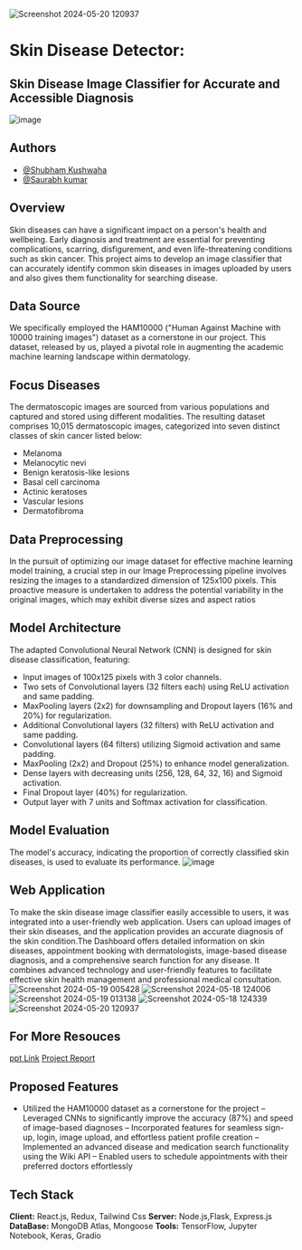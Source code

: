 ![Screenshot 2024-05-20 120937](https://github.com/shubhkush57/Skin-Disease/assets/76884219/82c06f5e-b102-476f-af7e-98627d7db00b)
# Skin Disease Detector:
## Skin Disease Image Classifier for Accurate and Accessible Diagnosis
![image](https://github.com/shubhkush57/Skin-Disease/assets/76884219/c440e82b-c187-4b97-84df-82b41d84d758)


## Authors

- [@Shubham Kushwaha](https://github.com/Shubham-20205157)
- [@Saurabh kumar](https://github.com/utkrisht5)

## Overview
Skin diseases can have a significant impact on a person's health and wellbeing. Early diagnosis and treatment are essential for preventing complications, scarring, disfigurement, and even life-threatening conditions such as skin cancer. This project aims to develop an image classifier that can accurately identify common skin diseases in images uploaded by users and also gives them functionality for searching disease.

## Data Source
We specifically employed the HAM10000 ("Human Against Machine with 10000 training images") dataset as a cornerstone in our project. This dataset, released by us, played a pivotal role in augmenting the academic machine learning landscape within dermatology.

## Focus Diseases
The dermatoscopic images are sourced from various populations and captured and stored using different modalities. The resulting dataset comprises 10,015 dermatoscopic images, categorized into seven distinct classes of skin cancer listed below:


-	Melanoma
-	Melanocytic nevi
-	Benign keratosis-like lesions
-	Basal cell carcinoma
-	Actinic keratoses
-	Vascular lesions
-	Dermatofibroma

## Data Preprocessing
In the pursuit of optimizing our image dataset for effective machine learning model training, a crucial step in our Image Preprocessing pipeline involves resizing the images to a standardized dimension of 125x100 pixels. This proactive measure is undertaken to address the potential variability in the original images, which may exhibit diverse sizes and aspect ratios

## Model Architecture
The adapted Convolutional Neural Network (CNN) is designed for skin disease classification, featuring:
-	Input images of 100x125 pixels with 3 color channels.
-	Two sets of Convolutional layers (32 filters each) using ReLU activation and same padding.
-	MaxPooling layers (2x2) for downsampling and Dropout layers (16% and 20%) for regularization.
-	Additional Convolutional layers (32 filters) with ReLU activation and same padding.
-	Convolutional layers (64 filters) utilizing Sigmoid activation and same padding.
-	MaxPooling (2x2) and Dropout (25%) to enhance model generalization.
-	Dense layers with decreasing units (256, 128, 64, 32, 16) and Sigmoid activation.
-	Final Dropout layer (40%) for regularization.
-	Output layer with 7 units and Softmax activation for classification.

## Model Evaluation
The model's accuracy, indicating the proportion of correctly classified skin diseases, is used to evaluate its performance.
![image](https://github.com/shubhkush57/Skin-Disease/assets/76884219/11b3f2a3-6003-416e-bbcc-b90947d00917)

## Web Application
To make the skin disease image classifier easily accessible to users, it was integrated into a user-friendly web application. Users can upload images of their skin diseases, and the application provides an accurate diagnosis of the skin condition.The Dashboard offers detailed information on skin diseases, appointment booking with dermatologists, image-based disease diagnosis, and a comprehensive search function for any disease. It combines advanced technology and user-friendly features to facilitate effective skin health	management	and	professional	medical	consultation. 
![Screenshot 2024-05-19 005428](https://github.com/shubhkush57/Skin-Disease/assets/76884219/5f26044c-ef18-4d32-8dbf-b86b822a6bcb)
![Screenshot 2024-05-18 124006](https://github.com/shubhkush57/Skin-Disease/assets/76884219/f0900c20-6b8a-44d6-9278-62cadd019571)
![Screenshot 2024-05-19 013138](https://github.com/shubhkush57/Skin-Disease/assets/76884219/e77cb9e3-d381-4b13-8b48-36e28471118d)
![Screenshot 2024-05-18 124339](https://github.com/shubhkush57/Skin-Disease/assets/76884219/dc180081-3d8f-4043-a7e0-edf152c1dbfd)
![Screenshot 2024-05-20 120937](https://github.com/shubhkush57/Skin-Disease/assets/76884219/7a13d007-bb24-4ff6-be7a-2ad641bd7c0d)


## For More Resouces
[ppt Link](https://www.canva.com/design/DAFxc5ElCFM/eMBKkvK8xNHyxC6LqH6UWQ/edit?utm_content=DAFxc5ElCFM&utm_campaign=designshare&utm_medium=link2&utm_source=sharebutton)
[Project Report](https://drive.google.com/file/d/1Pm7I9IKi3IqVJq1NB6ZO6bzw-vP6mTUY/view)

## Proposed Features
- Utilized the HAM10000 dataset as a cornerstone for the project
– Leveraged CNNs to significantly improve the accuracy (87%) and speed of image-based diagnoses
– Incorporated features for seamless sign-up, login, image upload, and effortless patient profile creation
– Implemented an advanced disease and medication search functionality using the Wiki API
– Enabled users to schedule appointments with their preferred doctors effortlessly

## Tech Stack
**Client:** React.js, Redux, Tailwind Css
**Server:** Node.js,Flask, Express.js
**DataBase:** MongoDB Atlas, Mongoose
**Tools:** TensorFlow, Jupyter Notebook, Keras, Gradio
